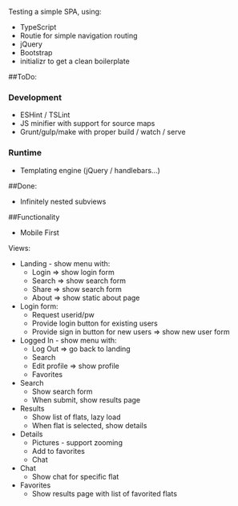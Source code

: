 Testing a simple SPA, using:
- TypeScript
- Routie for simple navigation routing
- jQuery
- Bootstrap
- initializr to get a clean boilerplate

##ToDo:
### Development
- ESHint / TSLint
- JS minifier with support for source maps
- Grunt/gulp/make with proper build / watch / serve

### Runtime
- Templating engine (jQuery / handlebars...)

##Done:
- Infinitely nested subviews

##Functionality

- Mobile First

Views:
- Landing - show menu with:
	- Login => show login form
	- Search => show search form
	- Share => show search form
	- About => show static about page
- Login form:
	- Request userid/pw
	- Provide login button for existing users
	- Provide sign in button for new users => show new user form
- Logged In - show menu with:
	- Log Out => go back to landing
	- Search
	- Edit profile => show profile
	- Favorites
- Search
	- Show search form
	- When submit, show results page
- Results
	- Show list of flats, lazy load
	- When flat is selected, show details
- Details
	- Pictures - support zooming
	- Add to favorites
	- Chat
- Chat
	- Show chat for specific flat
- Favorites
	- Show results page with list of favorited flats
